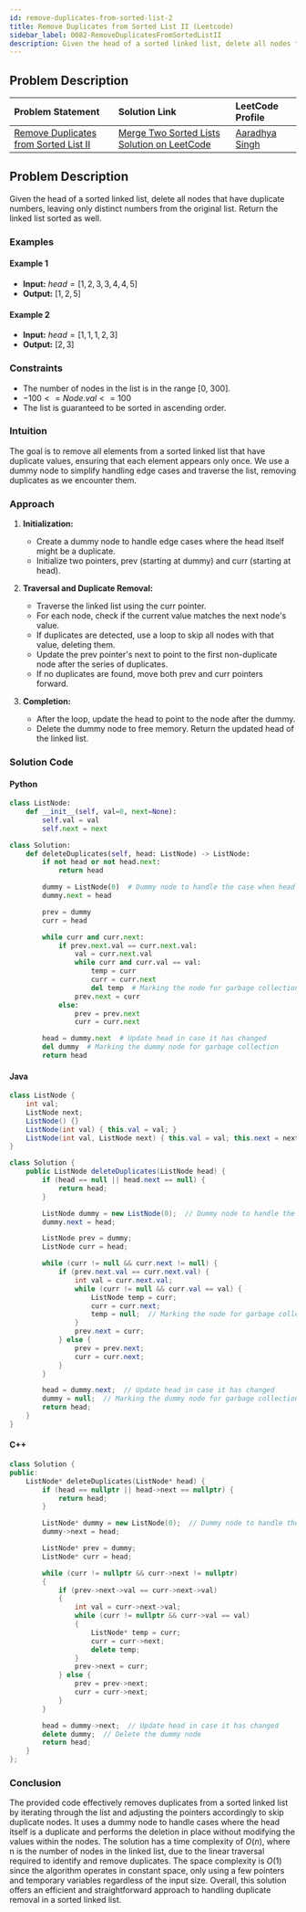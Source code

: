 ```yaml
---
id: remove-duplicates-from-sorted-list-2
title: Remove Duplicates from Sorted List II (Leetcode)
sidebar_label: 0082-RemoveDuplicatesFromSortedListII
description: Given the head of a sorted linked list, delete all nodes that have duplicate numbers, leaving only distinct numbers from the original list. Return the linked list sorted as well.
---
```


## Problem Description

| Problem Statement | Solution Link | LeetCode Profile |
| :---------------- | :------------ | :--------------- |
| [Remove Duplicates from Sorted List II](https://leetcode.com/problems/remove-duplicates-from-sorted-list-ii/) | [Merge Two Sorted Lists Solution on LeetCode](https://leetcode.com/problems/remove-duplicates-from-sorted-list-ii/solutions) |  [Aaradhya Singh ](https://leetcode.com/u/keira_09/) |


## Problem Description

Given the head of a sorted linked list, delete all nodes that have duplicate numbers, leaving only distinct numbers from the original list. Return the linked list sorted as well.

### Examples

#### Example 1

- **Input:** $head = [1,2,3,3,4,4,5]$
- **Output:** $[1,2,5]$


#### Example 2

- **Input:** $head = [1,1,1,2,3]$
- **Output:** $[2,3]$



### Constraints

- The number of nodes in the list is in the range [0, 300].
- $-100 <= Node.val <= 100$
- The list is guaranteed to be sorted in ascending order.


### Intuition


The goal is to remove all elements from a sorted linked list that have duplicate values, ensuring that each element appears only once. We use a dummy node to simplify handling edge cases and traverse the list, removing duplicates as we encounter them.


### Approach

1. **Initialization:**

    - Create a dummy node to handle edge cases where the head itself might be a duplicate.
    - Initialize two pointers, prev (starting at dummy) and curr (starting at head).

2. **Traversal and Duplicate Removal:**

    - Traverse the linked list using the curr pointer.
    - For each node, check if the current value matches the next node's value.
    - If duplicates are detected, use a loop to skip all nodes with that value, deleting them.
    - Update the prev pointer's next to point to the first non-duplicate node after the series of duplicates.
    - If no duplicates are found, move both prev and curr pointers forward.

3. **Completion:**

    - After the loop, update the head to point to the node after the dummy.
    - Delete the dummy node to free memory.
    Return the updated head of the linked list.

### Solution Code

#### Python

```py
class ListNode:
    def __init__(self, val=0, next=None):
        self.val = val
        self.next = next

class Solution:
    def deleteDuplicates(self, head: ListNode) -> ListNode:
        if not head or not head.next:
            return head

        dummy = ListNode(0)  # Dummy node to handle the case when head is a duplicate
        dummy.next = head

        prev = dummy
        curr = head

        while curr and curr.next:
            if prev.next.val == curr.next.val:
                val = curr.next.val
                while curr and curr.val == val:
                    temp = curr
                    curr = curr.next
                    del temp  # Marking the node for garbage collection
                prev.next = curr
            else:
                prev = prev.next
                curr = curr.next

        head = dummy.next  # Update head in case it has changed
        del dummy  # Marking the dummy node for garbage collection
        return head
```

#### Java

```java
class ListNode {
    int val;
    ListNode next;
    ListNode() {}
    ListNode(int val) { this.val = val; }
    ListNode(int val, ListNode next) { this.val = val; this.next = next; }
}

class Solution {
    public ListNode deleteDuplicates(ListNode head) {
        if (head == null || head.next == null) {
            return head;
        }

        ListNode dummy = new ListNode(0);  // Dummy node to handle the case when head is a duplicate
        dummy.next = head;

        ListNode prev = dummy;
        ListNode curr = head;

        while (curr != null && curr.next != null) {
            if (prev.next.val == curr.next.val) {
                int val = curr.next.val;
                while (curr != null && curr.val == val) {
                    ListNode temp = curr;
                    curr = curr.next;
                    temp = null;  // Marking the node for garbage collection
                }
                prev.next = curr;
            } else {
                prev = prev.next;
                curr = curr.next;
            }
        }

        head = dummy.next;  // Update head in case it has changed
        dummy = null;  // Marking the dummy node for garbage collection
        return head;
    }
}
```

#### C++

```cpp
class Solution {
public:
    ListNode* deleteDuplicates(ListNode* head) {
        if (head == nullptr || head->next == nullptr) {
            return head;
        }

        ListNode* dummy = new ListNode(0);  // Dummy node to handle the case when head is a duplicate
        dummy->next = head;

        ListNode* prev = dummy;
        ListNode* curr = head;

        while (curr != nullptr && curr->next != nullptr) 
        {
            if (prev->next->val == curr->next->val) 
            {
                int val = curr->next->val;
                while (curr != nullptr && curr->val == val) 
                {
                    ListNode* temp = curr;
                    curr = curr->next;
                    delete temp;
                }
                prev->next = curr;
            } else {
                prev = prev->next;
                curr = curr->next;
            }
        }

        head = dummy->next;  // Update head in case it has changed
        delete dummy;  // Delete the dummy node
        return head;
    }
};
```

### Conclusion

The provided code effectively removes duplicates from a sorted linked list by iterating through the list and adjusting the pointers accordingly to skip duplicate nodes. It uses a dummy node to handle cases where the head itself is a duplicate and performs the deletion in place without modifying the values within the nodes. The solution has a time complexity of $O(n)$, where n is the number of nodes in the linked list, due to the linear traversal required to identify and remove duplicates. The space complexity is $O(1)$ since the algorithm operates in constant space, only using a few pointers and temporary variables regardless of the input size. Overall, this solution offers an efficient and straightforward approach to handling duplicate removal in a sorted linked list.
